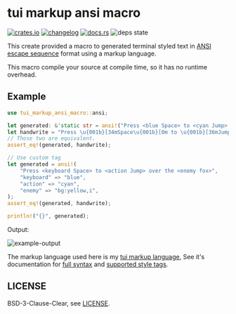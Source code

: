 # tui markup ansi macro

[![crates.io][badge-crate-version]][crate]
[![changelog][badge-changelog]][changelog]
[![docs.rs][badge-docs-rs]][doc]
![deps state][badge-deps-state]

This create provided a macro to generated terminal styled text in [ANSI escape sequence][ansi-seq-wp] format using a markup language.

This macro compile your source at compile time, so it has no runtime overhead.

## Example

```rust
use tui_markup_ansi_macro::ansi;

let generated: &'static str = ansi!("Press <blue Space> to <cyan Jump> over the <bg:yellow,i fox>");
let handwrite = "Press \u{001b}[34mSpace\u{001b}[0m to \u{001b}[36mJump\u{001b}[0m over the \u{001b}[3;43mfox\u{001b}[0m";
// Those two are equivalent.
assert_eq!(generated, handwrite);

// Use custom tag
let generated = ansi!(
    "Press <keyboard Space> to <action Jump> over the <enemy fox>", 
    "keyboard" => "blue",
    "action" => "cyan",
    "enemy" => "bg:yellow,i",
);
assert_eq!(generated, handwrite);

println!("{}", generated);
```

Output:

![example-output]

The markup language used here is my [tui markup language][tui-markup], See it's documentation for [full syntax][tui-markup-syntax] and [supported style tags][ansi-tags].

## LICENSE

BSD-3-Clause-Clear, see [LICENSE].

[badge-crate-version]: https://img.shields.io/crates/v/tui-markup-ansi-macro?style=for-the-badge
[badge-changelog]: https://img.shields.io/badge/-CHANGELOG-brightgreen?style=for-the-badge
[badge-docs-rs]: https://img.shields.io/docsrs/tui-markup-ansi-macro?style=for-the-badge
[badge-deps-state]: https://img.shields.io/librariesio/release/cargo/tui-markup-ansi-macro?style=for-the-badge
[crate]: https://crates.io/crates/tui-markup-ansi-macro
[doc]: https://docs.rs/tui-markup-ansi-macro/latest
[changelog]: https://github.com/7sDream/tui-markup-ansi-macro/blob/master/CHANGELOG.md

[ansi-seq-wp]: https://en.wikipedia.org/wiki/ANSI_escape_code
[tui-markup]: https://github.com/7sDream/tui-markup
[example-output]: https://rikka.7sdre.am/files/1ac47e60-6f10-4e5f-b4d2-262afaceecb7.png
[tui-markup-syntax]: https://github.com/7sDream/tui-markup#markup-syntax
[ansi-tags]: https://github.com/7sDream/tui-markup/blob/master/docs/ansi-tags.ebnf
[LICENSE]: https://github.com/7sDream/tui-markup/blob/master/LICENSE
